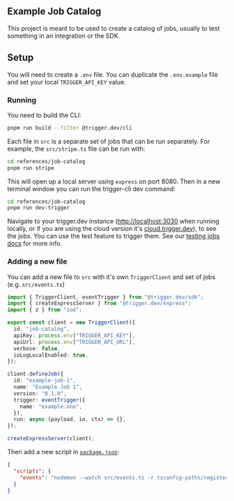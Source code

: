 ## Example Job Catalog

This project is meant to be used to create a catalog of jobs, usually to test something in an integration or the SDK.

## Setup

You will need to create a `.env` file. You can duplicate the `.env.example` file and set your local `TRIGGER_API_KEY` value.

### Running

You need to build the CLI:

```sh
pnpm run build --filter @trigger.dev/cli
```

Each file in `src` is a separate set of jobs that can be run separately. For example, the `src/stripe.ts` file can be run with:

```sh
cd references/job-catalog
pnpm run stripe
```

This will open up a local server using `express` on port 8080. Then in a new terminal window you can run the trigger-cli dev command:

```sh
cd references/job-catalog
pnpm run dev:trigger
```

Navigate to your trigger.dev instance ([http://localhost:3030](http://localhost:3030/) when running locally, or if you are using the cloud version it's [cloud.trigger.dev](https://cloud.trigger.dev)), to see the jobs. You can use the test feature to trigger them. See our [testing jobs docs](https://trigger.dev/docs/documentation/guides/testing-jobs) for more info.

### Adding a new file

You can add a new file to `src` with it's own `TriggerClient` and set of jobs (e.g. `src/events.ts`)

```ts
import { TriggerClient, eventTrigger } from "@trigger.dev/sdk";
import { createExpressServer } from "@trigger.dev/express";
import { z } from "zod";

export const client = new TriggerClient({
  id: "job-catalog",
  apiKey: process.env["TRIGGER_API_KEY"],
  apiUrl: process.env["TRIGGER_API_URL"],
  verbose: false,
  ioLogLocalEnabled: true,
});

client.defineJob({
  id: "example-job-1",
  name: "Example Job 1",
  version: "0.1.0",
  trigger: eventTrigger({
    name: "example.one",
  }),
  run: async (payload, io, ctx) => {},
});

createExpressServer(client);
```

Then add a new script in [`package.json`](./package.json):

```json
{
  "scripts": {
    "events": "nodemon --watch src/events.ts -r tsconfig-paths/register -r dotenv/config src/events.ts"
  }
}
```
